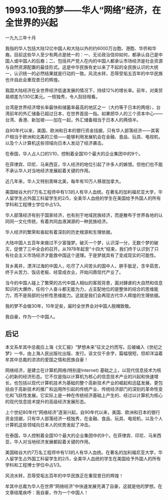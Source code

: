 # 1993.10我的梦——华人“网络”经济，在全世界的兴起

一九九三年十月  
  
 我指的华人包括大陆12亿中国人和大陆以外的约6000万台胞、港胞、华侨和华裔。目前这些华人至少有两点是统一的：一、无论政治信仰如何，都承认自己是中国人或中国人的后裔；二、包括共产党人在内的中国人都承认市场经济是社会资源与自然资源配置的最佳形式。这是中华民族有史以来了不起的全民族认识的大统一，认识统一的必然结果就是行动的一致。风流水转，忍辱受垢五百年的中华民族也许自此会重现昔日的辉煌。  
  
 我国大陆经济在全世界经济低速发展的情况下，持续12%的增长率。前年，对美贸易顺差为130亿美元。一枝独秀，令人刮目相看。  
  
 台湾是世界经济增长率最快和储蓄率最高的地区之一（大约等于日本的两倍），台湾前年的外汇储备已超过日本，在世界首屈一指。如果把华人的三个资本中心——台湾、香港、新加坡——加在一起，外汇储备相当于日本人的两倍半。  
  
 自90年代以来，美国、欧洲和日本的银行资金拮据，只有华人部落经济——其客户相当于欧洲和北美的三倍——能够利用发展机会在金融、食品、玩具、电视机，以及个人计算机这些领域向日本人发动了经济袭击。  
  
 在泰国，华人占人口的1/10，控制着全国10个最大的企业集团中的9个。  
  
 在菲律宾、印尼、马来西亚，华人经济的地位引起了许多人的嫉恨。但他们也不能不承认华人对当地经济发展起着关键的作用。  
  
 近几年来，华人又特别青睐北美，每年有10万人移居加拿大。  
  
 美国硅谷大约7万名工程师中有1/3的人有华人血统。在著名的加利福尼亚大学，华人留学生占外国工科留学生的2/5，全美华人血统的学生在美国给予外国人的所有学科和工程博士学位中占1/3。  
  
 华人部落经济有别于国家经济，也有别于地域民族经济，而是散布于世界各地的认同同一文化传统，有着共同血液渊源的一种民族经济。  
  
 华人经济的繁荣和奋起有着深刻的历史根源和生理依据。  
  
 大陆中国人五百年来做过不少富强梦。破灭一个梦，认识深一分，无数个梦的破灭，促使了三中全会的召开。从1978年起至“十四大”结束，我们终于认识到了只有社会主义市场经济才能救中国这个道理。于是梦就具有了变成现实的可能性。  
  
 背乡离井，漂洋过海的中国人，吃尽了人间苦头的国中人，胼手胝足，含辛茹苦，终于从苦力、饭店老板、经营成衣业，开始问鼎现代产业了。  
  
 当今的中国人碰上了繁荣的古代中国人相似的客观背景，面对肆虐的大自然和信息知识的大爆炸，任何个人奋斗都无能为力，占支配地位的是整体的综合的思维能力，而不是局部的分析性思维能力。这就是我们会再现古代华人辉煌的生理依据。  
  
 我的梦不会做30年，10年足矣，届时全世界会对中国人脱帽致敬。  
  
 我自豪，作为一个中国人。

## **后记**

本文系牟其中总裁应上海《文汇报》“梦想未来”征文之约而写。后被编入《世纪之梦》一书，由上海人民出版社出版、发行。该文仅千余字，篇幅很短，但却洋溢着牟其中总裁的浓浓的爱国之情和民族自豪！  
  
 网络经济，是建立在计算机网络\(特别是Internet\) 基础之上，以现代信息技术为核心的新的经济形态。它不仅是指以计算机为核心的信息技术产业的兴起和快速增长，也包括以现代计算机技术为基础的整个高新技术产业的崛起和迅猛发展，更包括由于高新技术的推广和运用所引起的传统产业、传统经济部门的深刻的革命性变化和飞跃性发展。它实际上是一种在传统经济基础上产生的、经过以计算机为核心的现代信息技术提升的高级经济发展形态。  
  
 上个世纪80年代“网络经济”逐渐兴起，自90年代以来，美国、欧洲和日本的银行资金拮据，只有华人部落经济一枝独秀，在金融、食品、玩具、电视机，以及个人计算机这些领域向日本人的优势发起了冲击。  
  
 在泰国，华人控制着全国10个最大的企业集团中的9个。在菲律宾、印尼、马来西亚，华人对当地经济发展都起着关键的作用。  
  
 美国硅谷大约7万名工程师中有1/3的人有华人血统。在著名的加利福尼亚大学，华人留学生占外国工科留学生的2/5，全美华人血统的学生在美国给予外国人的所有学科和工程博士学位中占1/3。  
  
 风流水转，忍辱受垢五百年的中华民族正在重现昔日的辉煌！  
  
 牟其中总裁为华人在世界“网络经济”中快速发展充满了自豪，这就是他的梦想。在文章结尾疾呼：我自豪，作为一个中国人！  


